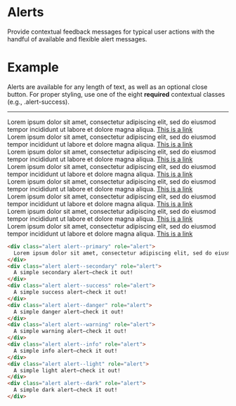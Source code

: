 # Alerts

Provide contextual feedback messages for typical user actions with the handful of available and flexible alert messages.

# Example

Alerts are available for any length of text, as well as an optional close button. For proper styling, use one of the eight **required** contextual classes (e.g., .alert-success).

<hr/>

<div class="alert alert--primary alert--border" role="alert">
  Lorem ipsum dolor sit amet, consectetur adipiscing elit, sed do eiusmod tempor incididunt ut labore et dolore magna aliqua.
  <a href="#" class="alert__link">This is a link</a>
</div>

<div class="alert alert--secondary" role="alert">
  Lorem ipsum dolor sit amet, consectetur adipiscing elit, sed do eiusmod tempor incididunt ut labore et dolore magna aliqua.
  <a href="#" class="alert__link">This is a link</a>
</div>

<div class="alert alert--success" role="alert">
  Lorem ipsum dolor sit amet, consectetur adipiscing elit, sed do eiusmod tempor incididunt ut labore et dolore magna aliqua.
  <a href="#" class="alert__link">This is a link</a>
</div>

<div class="alert alert--danger" role="alert">
 Lorem ipsum dolor sit amet, consectetur adipiscing elit, sed do eiusmod tempor incididunt ut labore et dolore magna aliqua.
 <a href="#" class="alert__link">This is a link</a>
</div>

<div class="alert alert--warning" role="alert">
  Lorem ipsum dolor sit amet, consectetur adipiscing elit, sed do eiusmod tempor incididunt ut labore et dolore magna aliqua.
  <a href="#" class="alert__link">This is a link</a>
</div>

<div class="alert alert--info" role="alert">
  Lorem ipsum dolor sit amet, consectetur adipiscing elit, sed do eiusmod tempor incididunt ut labore et dolore magna aliqua.
  <a href="#" class="alert__link">This is a link</a>
</div>

<div class="alert alert--light" role="alert">
 Lorem ipsum dolor sit amet, consectetur adipiscing elit, sed do eiusmod tempor incididunt ut labore et dolore magna aliqua.
 <a href="#" class="alert__link">This is a link</a>
</div>

<div class="alert alert--dark" role="alert">
  Lorem ipsum dolor sit amet, consectetur adipiscing elit, sed do eiusmod tempor incididunt ut labore et dolore magna aliqua.
  <a href="#" class="alert__link">This is a link</a>
</div>

```HTML
<div class="alert alert--primary" role="alert">
  Lorem ipsum dolor sit amet, consectetur adipiscing elit, sed do eiusmod tempor incididunt ut labore et dolore magna aliqua.
</div>
<div class="alert alert--secondary" role="alert">
  A simple secondary alert—check it out!
</div>
<div class="alert alert--success" role="alert">
  A simple success alert—check it out!
</div>
<div class="alert alert--danger" role="alert">
  A simple danger alert—check it out!
</div>
<div class="alert alert--warning" role="alert">
  A simple warning alert—check it out!
</div>
<div class="alert alert--info" role="alert">
  A simple info alert—check it out!
</div>
<div class="alert alert--light" role="alert">
  A simple light alert—check it out!
</div>
<div class="alert alert--dark" role="alert">
  A simple dark alert—check it out!
</div>
```
